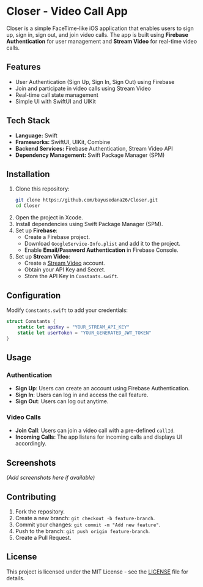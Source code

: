 # Closer - Video Call App

Closer is a simple FaceTime-like iOS application that enables users to sign up, sign in, sign out, and join video calls. The app is built using **Firebase Authentication** for user management and **Stream Video** for real-time video calls.

## Features
- User Authentication (Sign Up, Sign In, Sign Out) using Firebase
- Join and participate in video calls using Stream Video
- Real-time call state management
- Simple UI with SwiftUI and UIKit

## Tech Stack
- **Language:** Swift
- **Frameworks:** SwiftUI, UIKit, Combine
- **Backend Services:** Firebase Authentication, Stream Video API
- **Dependency Management:** Swift Package Manager (SPM)

## Installation
1. Clone this repository:
   ```sh
   git clone https://github.com/bayusedana26/Closer.git
   cd Closer
   ```
2. Open the project in Xcode.
3. Install dependencies using Swift Package Manager (SPM).
4. Set up **Firebase**:
   - Create a Firebase project.
   - Download `GoogleService-Info.plist` and add it to the project.
   - Enable **Email/Password Authentication** in Firebase Console.
5. Set up **Stream Video**:
   - Create a [Stream Video](https://getstream.io/video/) account.
   - Obtain your API Key and Secret.
   - Store the API Key in `Constants.swift`.

## Configuration
Modify `Constants.swift` to add your credentials:
```swift
struct Constants {
    static let apiKey = "YOUR_STREAM_API_KEY"
    static let userToken = "YOUR_GENERATED_JWT_TOKEN"
}
```

## Usage
### Authentication
- **Sign Up**: Users can create an account using Firebase Authentication.
- **Sign In**: Users can log in and access the call feature.
- **Sign Out**: Users can log out anytime.

### Video Calls
- **Join Call**: Users can join a video call with a pre-defined `callId`.
- **Incoming Calls**: The app listens for incoming calls and displays UI accordingly.

## Screenshots
*(Add screenshots here if available)*

## Contributing
1. Fork the repository.
2. Create a new branch: `git checkout -b feature-branch`.
3. Commit your changes: `git commit -m "Add new feature"`.
4. Push to the branch: `git push origin feature-branch`.
5. Create a Pull Request.

## License
This project is licensed under the MIT License - see the [LICENSE](LICENSE) file for details.
